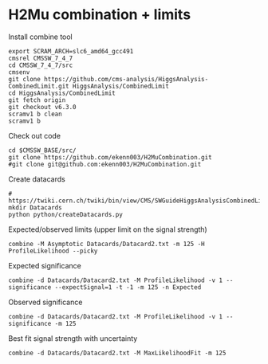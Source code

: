 # H2Mu combination + limits

Install combine tool

    export SCRAM_ARCH=slc6_amd64_gcc491
    cmsrel CMSSW_7_4_7
    cd CMSSW_7_4_7/src 
    cmsenv
    git clone https://github.com/cms-analysis/HiggsAnalysis-CombinedLimit.git HiggsAnalysis/CombinedLimit
    cd HiggsAnalysis/CombinedLimit
    git fetch origin
    git checkout v6.3.0
    scramv1 b clean
    scramv1 b

Check out code

    cd $CMSSW_BASE/src/
    git clone https://github.com/ekenn003/H2MuCombination.git
    #git clone git@github.com:ekenn003/H2MuCombination.git

Create datacards

    # https://twiki.cern.ch/twiki/bin/view/CMS/SWGuideHiggsAnalysisCombinedLimit#How_to_prepare_the_datacard
    mkdir Datacards
    python python/createDatacards.py

Expected/observed limits (upper limit on the signal strength)

    combine -M Asymptotic Datacards/Datacard2.txt -m 125 -H ProfileLikelihood --picky

Expected significance

    combine -d Datacards/Datacard2.txt -M ProfileLikelihood -v 1 --significance --expectSignal=1 -t -1 -m 125 -n Expected

Observed significance

    combine -d Datacards/Datacard2.txt -M ProfileLikelihood -v 1 --significance -m 125

Best fit signal strength with uncertainty

    combine -d Datacards/Datacard2.txt -M MaxLikelihoodFit -m 125

